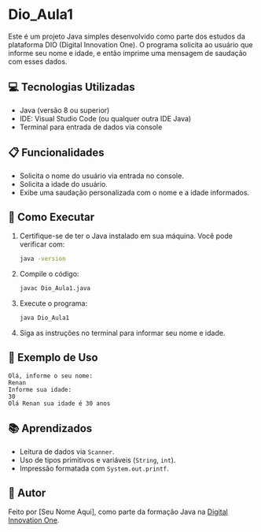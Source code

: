 
# Dio_Aula1

Este é um projeto Java simples desenvolvido como parte dos estudos da plataforma DIO (Digital Innovation One). O programa solicita ao usuário que informe seu nome e idade, e então imprime uma mensagem de saudação com esses dados.

## 💻 Tecnologias Utilizadas

- Java (versão 8 ou superior)
- IDE: Visual Studio Code (ou qualquer outra IDE Java)
- Terminal para entrada de dados via console

## 📋 Funcionalidades

- Solicita o nome do usuário via entrada no console.
- Solicita a idade do usuário.
- Exibe uma saudação personalizada com o nome e a idade informados.

## 🚀 Como Executar

1. Certifique-se de ter o Java instalado em sua máquina. Você pode verificar com:
   ```bash
   java -version
   ```

2. Compile o código:
   ```bash
   javac Dio_Aula1.java
   ```

3. Execute o programa:
   ```bash
   java Dio_Aula1
   ```

4. Siga as instruções no terminal para informar seu nome e idade.

## 📌 Exemplo de Uso

```
Olá, informe o seu nome:
Renan
Informe sua idade:
30
Olá Renan sua idade é 30 anos
```

## 📚 Aprendizados

- Leitura de dados via `Scanner`.
- Uso de tipos primitivos e variáveis (`String`, `int`).
- Impressão formatada com `System.out.printf`.

## 📝 Autor

Feito por [Seu Nome Aqui], como parte da formação Java na [Digital Innovation One](https://www.dio.me/).
